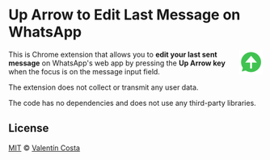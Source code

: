# Up Arrow to Edit Last Message on WhatsApp

<img align="right" width="48" src="icon48.png" style="margin-left: 20px; margin-bottom: 20px;">

This is Chrome extension that allows you to **edit your last sent message** on WhatsApp's web app by pressing the **Up Arrow key** when the focus is on the message input field.

The extension does not collect or transmit any user data.

The code has no dependencies and does not use any third-party libraries.

## License

[MIT](https://github.com/valentincostam/up-arrow-edit-last-message/blob/main/LICENSE) © [Valentín Costa](https://valentincosta.com)

